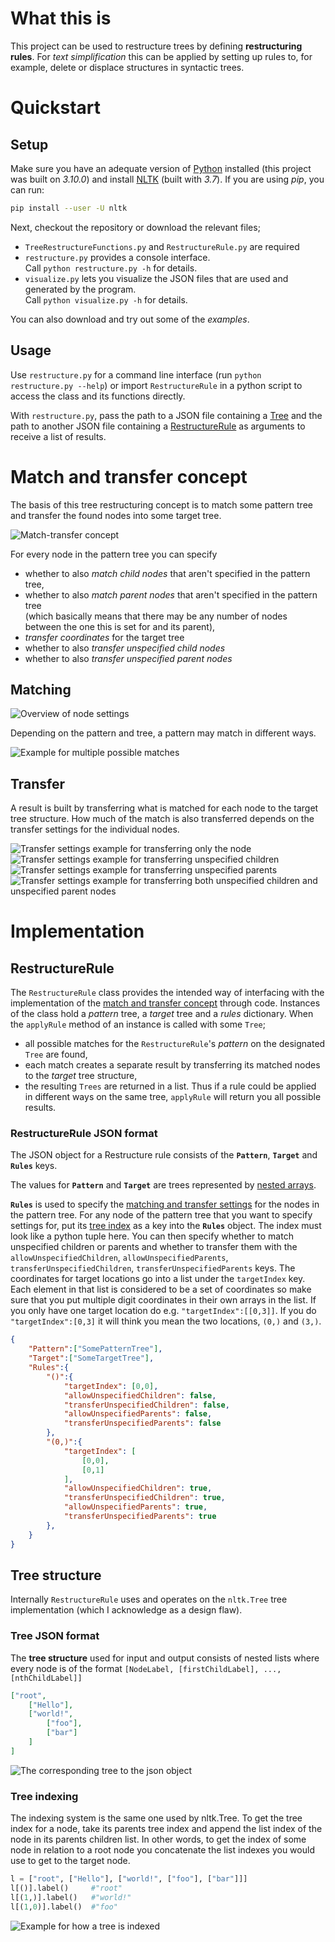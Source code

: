 # What this is
This project can be used to restructure trees by defining **restructuring rules**.
For *text simplification* this can be applied by setting up rules to, for example, delete or displace structures in syntactic trees.


# Quickstart

## Setup
Make sure you have an adequate version of [Python](https://www.python.org/) installed (this project was built on *3.10.0*) and install [NLTK](https://www.nltk.org/install.html) (built with *3.7*). If you are using *pip*, you can run:

```bash
pip install --user -U nltk
```

Next, checkout the repository or download the relevant files;
- `TreeRestructureFunctions.py` and `RestructureRule.py` are required
- `restructure.py` provides a console interface. <br>Call `python restructure.py -h` for details.
- `visualize.py` lets you visualize the JSON files that are used and generated by the program. <br>Call `python visualize.py -h` for details.

You can also download and try out some of the *examples*.


## Usage
Use `restructure.py` for a command line interface (run `python restructure.py --help`) or import `RestructureRule` in a python script to access the class and its functions directly.

With `restructure.py`, pass the path to a JSON file containing a [Tree](#tree-json-format) and the path to another JSON file containing a [RestructureRule](#restructurerule-json-format) as arguments to receive a list of results.
# Match and transfer concept
The basis of this tree restructuring concept is to match some pattern tree and transfer the found nodes into some target tree.

<picture>
  <source media="(prefers-color-scheme: dark)" srcset="_assets/match-transfer-concept-dark.svg">
  <img alt="Match-transfer concept" src="_assets/match-transfer-concept-light.svg">
</picture>

For every node in the pattern tree you can specify
- whether to also *match child nodes* that aren't specified in the pattern tree,
- whether to also *match parent nodes* that aren't specified in the pattern tree<br>(which basically means that there may be any number of nodes between the one this is set for and its parent),
- *transfer coordinates* for the target tree
- whether to also *transfer unspecified child nodes*
- whether to also *transfer unspecified parent nodes*

## Matching

<picture>
  <source media="(prefers-color-scheme: dark)" srcset="_assets/node-setting-overview-dark.svg">
  <img alt="Overview of node settings" src="_assets/node-setting-overview-light.svg">
</picture>

Depending on the pattern and tree, a pattern may match in different ways.

<picture>
  <source media="(prefers-color-scheme: dark)" srcset="_assets/permutations-dark.svg">
  <img alt="Example for multiple possible matches" src="_assets/permutations-light.svg">
</picture>

## Transfer

A result is built by transferring what is matched for each node to the target tree structure. How much of the match is also transferred depends on the transfer settings for the individual nodes.

<picture>
  <source media="(prefers-color-scheme: dark)" srcset="_assets/transfer-only-node-dark.svg">
  <img alt="Transfer settings example for transferring only the node" src="_assets/transfer-only-node-light.svg">
</picture>

<picture>
  <source media="(prefers-color-scheme: dark)" srcset="_assets/transfer-unspecified-children-dark.svg">
  <img alt="Transfer settings example for transferring unspecified children" src="_assets/transfer-unspecified-children-light.svg">
</picture>

<picture>
  <source media="(prefers-color-scheme: dark)" srcset="_assets/transfer-unspecified-parents-dark.svg">
  <img alt="Transfer settings example for transferring unspecified parents" src="_assets/transfer-unspecified-parents-light.svg">
</picture>

<picture>
  <source media="(prefers-color-scheme: dark)" srcset="_assets/transfer-both-dark.svg">
  <img alt="Transfer settings example for transferring both unspecified children and unspecified parent nodes" src="_assets/transfer-both-light.svg">
</picture>

# Implementation

## RestructureRule
The `RestructureRule` class provides the intended way of interfacing with the implementation of the [match and transfer concept](#match-and-transfer-concept) through code.
Instances of the class hold a *pattern* tree, a *target* tree and a *rules* dictionary. When the `applyRule` method of an instance is called with some `Tree`;
- all possible matches for the `RestructureRule`'s *pattern* on the designated `Tree` are found,
- each match creates a separate result by transferring its matched nodes to the *target* tree structure,
- the resulting `Trees` are returned in a list.
Thus if a rule could be applied in different ways on the same tree, `applyRule` will return you all possible results.

### RestructureRule JSON format
The JSON object for a Restructure rule consists of the **`Pattern`**, **`Target`** and **`Rules`** keys.

The values for **`Pattern`** and **`Target`** are trees represented by [nested arrays](#tree-json-format).

**`Rules`** is used to specify the [matching and transfer settings](#match-and-transfer-concept) for the nodes in the pattern tree. For any node of the pattern tree that you want to specify settings for, put its [tree index](#tree-indexing) as a key into the **`Rules`** object. The index must look like a python tuple here. You can then specify whether to match unspecified children or parents and whether to transfer them with the `allowUnspecifiedChildren`, `allowUnspecifiedParents`, `transferUnspecifiedChildren`, `transferUnspecifiedParents` keys. The coordinates for target locations go into a list under the `targetIndex` key. Each element in that list is considered to be a set of coordinates so make sure that you put multiple digit coordinates in their own arrays in the list. If you only have one target location do e.g. `"targetIndex":[[0,3]]`. If you do `"targetIndex":[0,3]` it will think you mean the two locations, `(0,)` and `(3,)`.

```json
{
	"Pattern":["SomePatternTree"],
	"Target":["SomeTargetTree"],
	"Rules":{
		"()":{
			"targetIndex": [0,0],
			"allowUnspecifiedChildren": false,
			"transferUnspecifiedChildren": false,
			"allowUnspecifiedParents": false,
			"transferUnspecifiedParents": false
		},
		"(0,)":{
			"targetIndex": [
				[0,0],
				[0,1]
			],
			"allowUnspecifiedChildren": true,
			"transferUnspecifiedChildren": true,
			"allowUnspecifiedParents": true,
			"transferUnspecifiedParents": true
		},
	}
}
```

## Tree structure
Internally `RestructureRule` uses and operates on the `nltk.Tree` tree implementation (which I acknowledge as a design flaw).

### Tree JSON format
The **tree structure** used for input and output consists of nested lists where every node is of the format `[NodeLabel, [firstChildLabel], ..., [nthChildLabel]]`

```json
["root",
	["Hello"],
	["world!",
		["foo"],
		["bar"]
	]
]
```

<picture>
  <source media="(prefers-color-scheme: dark)" srcset="_assets/example-tree-dark.svg">
  <img alt="The corresponding tree to the json object" src="_assets/example-tree-light.svg">
</picture>

### Tree indexing
The indexing system is the same one used by nltk.Tree.
To get the tree index for a node, take its parents tree index and append the list index of the node in its parents children list. In other words, to get the index of some node in relation to a root node you concatenate the list indexes you would use to get to the target node.

```python
l = ["root", ["Hello"], ["world!", ["foo"], ["bar"]]]
l[()].label()     #"root"
l[(1,)].label()   #"world!"
l[(1,0)].label()  #"foo"
```

<picture>
  <source media="(prefers-color-scheme: dark)" srcset="_assets/tree-indexing-dark.svg">
  <img alt="Example for how a tree is indexed" src="_assets/tree-indexing-light.svg">
</picture>
